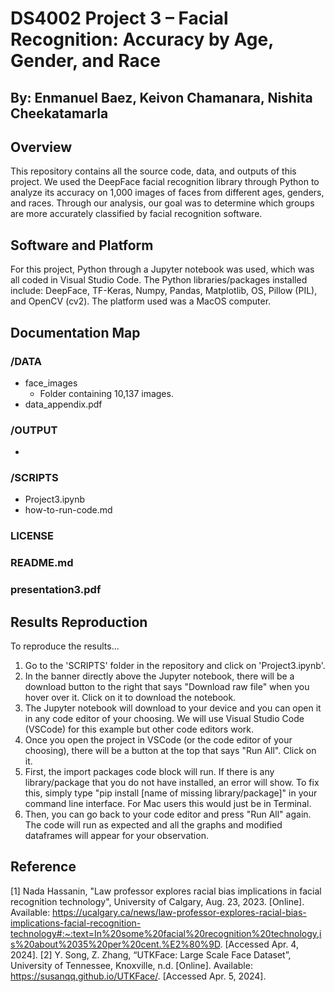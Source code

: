 # DS4002 Project 3 – Facial Recognition: Accuracy by Age, Gender, and Race
## By: Enmanuel Baez, Keivon Chamanara, Nishita Cheekatamarla

## Overview

This repository contains all the source code, data, and outputs of this project. We used the DeepFace facial recognition library through Python to analyze its accuracy on 1,000 images of faces from different ages, genders, and races. Through our analysis, our goal was to determine which groups are more accurately classified by facial recognition software.

## Software and Platform

For this project, Python through a Jupyter notebook was used, which was all coded in Visual Studio Code. The Python libraries/packages installed include: DeepFace, TF-Keras, Numpy, Pandas, Matplotlib, OS, Pillow (PIL), and OpenCV (cv2). The platform used was a MacOS computer.

## Documentation Map

### /DATA

+ face_images
    + Folder containing 10,137 images.
+ data_appendix.pdf

### /OUTPUT

+ 

### /SCRIPTS

+ Project3.ipynb
+ how-to-run-code.md

### LICENSE

### README.md

### presentation3.pdf

## Results Reproduction

To reproduce the results...

1. Go to the 'SCRIPTS' folder in the repository and click on 'Project3.ipynb'.
2. In the banner directly above the Jupyter notebook, there will be a download button to the right that says "Download raw file" when you hover over it. Click on it to download the notebook.
3. The Jupyter notebook will download to your device and you can open it in any code editor of your choosing. We will use Visual Studio Code (VSCode) for this example but other code editors work.
4. Once you open the project in VSCode (or the code editor of your choosing), there will be a button at the top that says "Run All". Click on it.
5. First, the import packages code block will run. If there is any library/package that you do not have installed, an error will show. To fix this, simply type "pip install [name of missing library/package]" in your command line interface. For Mac users this would just be in Terminal.
6. Then, you can go back to your code editor and press "Run All" again. The code will run as expected and all the graphs and modified dataframes will appear for your observation.

## Reference

[1] Nada Hassanin, "Law professor explores racial bias implications in facial recognition technology", University of Calgary, Aug. 23, 2023. [Online]. Available: https://ucalgary.ca/news/law-professor-explores-racial-bias-implications-facial-recognition-technology#:~:text=In%20some%20facial%20recognition%20technology,is%20about%2035%20per%20cent.%E2%80%9D. [Accessed Apr. 4, 2024]. 
[2] Y. Song, Z. Zhang, “UTKFace: Large Scale Face Dataset”, University of Tennessee, Knoxville, n.d. [Online]. Available: https://susanqq.github.io/UTKFace/. [Accessed Apr. 5, 2024].

